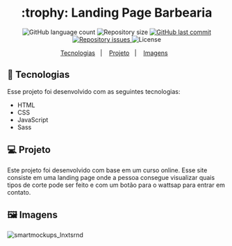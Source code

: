 <h1 align="center">
  :trophy: Landing Page Barbearia
</h1>

<p align="center">
  <img alt="GitHub language count" src="https://img.shields.io/github/languages/count/GuilhermeManzano/chess-system-java">

  <img alt="Repository size" src="https://img.shields.io/github/repo-size/GuilhermeManzano/chess-system-java">

  <a href="https://github.com/GuilhermeManzano/projeto-base-conhecimento/master">
    <img alt="GitHub last commit" src="https://img.shields.io/github/last-commit/GuilhermeManzano/chess-system-java">
  </a>

  <a href="https://github.com/GuilhermeManzano/projeto-base-conhecimento/issues">
    <img alt="Repository issues" src="https://img.shields.io/github/issues/GuilhermeManzano/chess-system-java">
  </a>

  <img alt="License" src="https://img.shields.io/badge/license-MIT-brightgreen">
</p>

<p align="center">
  <a href="#-tecnologias">Tecnologias</a>&nbsp;&nbsp;&nbsp;|&nbsp;&nbsp;&nbsp;
  <a href="#-projeto">Projeto</a>&nbsp;&nbsp;&nbsp;|&nbsp;&nbsp;&nbsp;
  <a href="#%EF%B8%8F-imagens">Imagens</a>&nbsp;&nbsp;&nbsp;
</p>

## 🚀 Tecnologias 


Esse projeto foi desenvolvido com as seguintes tecnologias:

- HTML
- CSS
- JavaScript
- Sass

## 💻 Projeto
  Este projeto foi desenvolvido com base em um curso online. Esse site consiste em uma landing page onde a pessoa consegue visualizar quais tipos de corte pode ser feito e com um botão para o wattsap para entrar em contato.

  ## 🖼️ Imagens

![smartmockups_lnxtsrnd](https://github.com/AlvaroHenriqueSilva/barbearia/assets/113359747/bd3f66e2-64c0-4b7e-a4d4-efdb14c83b95)

